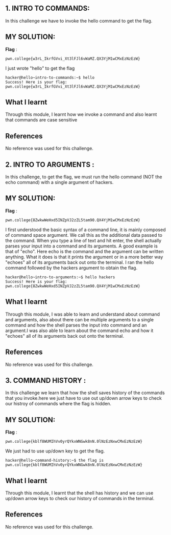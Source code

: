 ## 1. INTRO TO COMMANDS:


In this challenge we have to invoke the hello command to get the flag.

## MY SOLUTION:

**Flag** :

```
pwn.college{w3rL_IkrfGVvi_Xt3lFJl6vWaMZ.QX3YjM1wCMxEzNzEzW}
```

I just wrote "hello" to get the flag

````
hacker@hello~intro-to-commands:~$ hello
Success! Here is your flag:
pwn.college{w3rL_IkrfGVvi_Xt3lFJl6vWaMZ.QX3YjM1wCMxEzNzEzW}
````


## What I learnt
Through this module, I learnt how we invoke a command and also learnt that commands are case sensitive
## References 
No reference was used for this challenge.





## 2. INTRO TO ARGUMENTS :


In this challenge, to get the flag, we must run the hello command (NOT the echo command) with a single argument of hackers.

## MY SOLUTION:

**Flag** :

```
pwn.college{8ZwkwWeHxd5INZpVJ2zZL5tam90.QX4YjM1wCMxEzNzEzW}
```


I first understood the basic syntax of a command line, it is mainly composed of command space argument. We call this as the additional data passed to the command.
When you type a line of text and hit enter, the shell actually parses your input into a command and its arguments. A good example is that of "echo". Here echo is the command and the argument can be written anything. What it does is that it prints the argument or in a more better way "echoes" all of its arguments back out onto the terminal. I ran the hello command followed by the hackers argument to obtain the flag.

````
hacker@hello~intro-to-arguments:~$ hello hackers
Success! Here is your flag:
pwn.college{8ZwkwWeHxd5INZpVJ2zZL5tam90.QX4YjM1wCMxEzNzEzW}
````


## What I learnt
Through this module, I was able to learn and understand about command and arguments, also about there can be multiple arguments to a single command and how the shell parses the input into command and an argument.I was also able to learn about the command echo and how it "echoes" all of its arguments back out onto the terminal.

## References 
No reference was used for this challenge.



## 3. COMMAND HISTORY :


In this challenge we learn that how the shell saves history of the commands that you invoke.here we just have to use out up/down arrow keys to check our histroy of commands where the flag is hidden.

## MY SOLUTION:

**Flag** :

```
pwn.college{kblf8WUMIhVv0yrQYkxWNGwk8nN.0lNzEzNxwCMxEzNzEzW}
```


We just had to use up/down key to get the flag.
````
hacker@hello~command-history:~$ the flag is pwn.college{kblf8WUMIhVv0yrQYkxWNGwk8nN.0lNzEzNxwCMxEzNzEzW}
````


## What I learnt
Through this module, I learnt that the shell has history and we can use up/down arrow keys to check our history of commands in the terminal.

## References 
No reference was used for this challenge.

